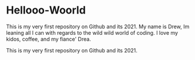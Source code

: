# Hellooo-Woorld
This is my very first repository on Github and its 2021.
My name is Drew, Im leaning all I can with regards to the wild wild world of 
coding. I love my kidos, coffee, and my fiance' Drea. 

This is my very first repository on Github and its 2021.
